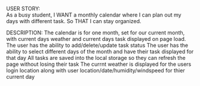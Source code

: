 USER STORY:  
As a busy student, I WANT a monthly calendar where I can plan out my days with different task. So THAT I can stay organized.

DESCRIPTION: 
The calendar is for one month, set for our current month, with current days weather and current days task displayed on page load. 
The user has the ability to add/delete/update task status 
The user has the ability to select different days of the month and have their task displayed for that day
All tasks are saved into the local storage so they can refresh the page without losing their task
The currnt weather is displayed for the users login location along with user location/date/humidity/windspeed for thier current day
